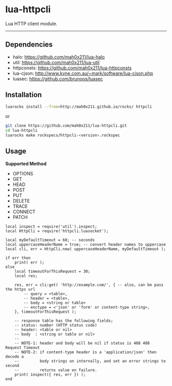 lua-httpcli
=========

Lua HTTP client module.

---

## Dependencies

- halo: https://github.com/mah0x211/lua-halo
- util: https://github.com/mah0x211/lua-util
- httpconsts: https://github.com/mah0x211/lua-httpconsts
- lua-cjson: http://www.kyne.com.au/~mark/software/lua-cjson.php
- luasec: https://github.com/brunoos/luasec


## Installation

```sh
luarocks install --from=http://mah0x211.github.io/rocks/ httpcli
```

or 

```sh
git clone https://github.com/mah0x211/lua-httpcli.git
cd lua-httpcli
luarocks make rockspecs/httpcli-<version>.rockspec
```

## Usage

**Supported Method**

- OPTIONS
- GET
- HEAD
- POST
- PUT
- DELETE
- TRACE
- CONNECT
- PATCH


```
local inspect = require('util').inspect;
local HttpCli = require('httpcli.luasocket');

local myDefaultTimeout = 60; -- seconds
local uppercaseHeaderName = true; -- convert header names to uppercase
local cli, err = HttpCli.new( uppercaseHeaderName, myDefaultTimeout );

if err then
    print( err );
else
    local timeoutForThisRequest = 30;
    local res;
    
    res, err = cli:get( 'http://example.com/', { -- also, can be pass the https url
        -- query = <table>,
        -- header = <table>,
        -- body = <string or table>
        -- enctype = <'json' or 'form' or content-type string>,
    }, timeoutForThisRequest );

    -- response table has the following fields;
    -- status: number (HTTP status code)
    -- header: <table or nil>
    -- body  : <string or table or nil>
    --
    -- NOTE-1: header and body will be nil if status is 408 408 Request Timeout
    -- NOTE-2: if content-type header is a 'application/json' then decode a 
    --         body strings on internally, and set an error strings to second 
    --         returns value on failure.
    print( inspect({ res, err }) );
end
```
